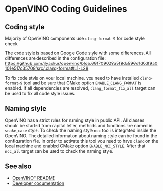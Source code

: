 # OpenVINO Coding Guidelines

## Coding style

Majority of OpenVINO components use `clang-format-9` for code style check.

The code style is based on Google Code style with some differences. All differences are described in the configuration file:
https://github.com/ilyachur/openvino/blob/69f709028a5f8da596d1d0df9a0101e517c35708/src/.clang-format#L1-L28

To fix code style on your local machine, you need to have installed `clang-format-9` tool and be sure that CMake option `ENABLE_CLANG_FORMAT` is enabled.
If all dependencies are resolved, `clang_format_fix_all` target can be used to fix all code style issues.

## Naming style

OpenVINO has a strict rules for naming style in public API. All classes should be started from capital letter, methods and functions are named in `snake_case` style.
To check the naming style `ncc` tool is integrated inside the OpenVINO. The detailed information about naming style can be found in the [configuration file](../../cmake/developer_package/ncc_naming_style/openvino.style).
In order to activate this tool you need to have `clang` on the local machine and enabled CMake option `ENABLE_NCC_STYLE`.
After that `ncc_all` target can be used to check the naming style.

## See also
 * [OpenVINO™ README](../../README.md)
 * [Developer documentation](../../docs/dev/index.md)
